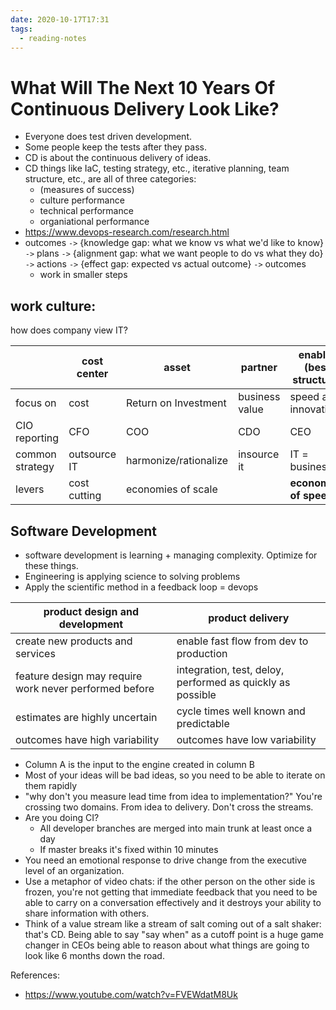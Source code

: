 ```yaml
---
date: 2020-10-17T17:31
tags:
  - reading-notes
---
```


# What Will The Next 10 Years Of Continuous Delivery Look Like?

- Everyone does test driven development.
- Some people keep the tests after they pass.
- CD is about the continuous delivery of ideas.
- CD things like IaC, testing strategy, etc., iterative planning, team structure, etc., are all of three categories:
  - (measures of success)
  - culture performance
  - technical performance
  - organiational performance
- <https://www.devops-research.com/research.html>
- outcomes `->` {knowledge gap: what we know vs what we'd like to know} `->` plans `->` {alignment gap: what we want people to do vs what they do} `->` actions `->` {effect gap: expected vs actual outcome} `->` outcomes
  - work in smaller steps

## work culture:

how does company view IT?

|                 | cost center  | asset                 | partner        | enabler (best structure) |
| --------------- | ------------ | --------------------- | -------------- | ------------------------ |
| focus on        | cost         | Return on Investment  | business value | speed and innovation     |
| CIO reporting   | CFO          | COO                   | CDO            | CEO                      |
| common strategy | outsource IT | harmonize/rationalize | insource it    | IT = business            |
| levers          | cost cutting | economies of scale    |                | **economies of speed**   |

## Software Development

- software development is learning + managing complexity. Optimize for these things.
- Engineering is applying science to solving problems
- Apply the scientific method in a feedback loop = devops

| product design and development                         | product delivery                                           |
| ------------------------------------------------------ | ---------------------------------------------------------- |
| create new products and services                       | enable fast flow from dev to production                    |
| feature design may require work never performed before | integration, test, deloy, performed as quickly as possible |
| estimates are highly uncertain                         | cycle times well known and predictable                     |
| outcomes have high variability                         | outcomes have low variability                              |

- Column A is the input to the engine created in column B
- Most of your ideas will be bad ideas, so you need to be able to iterate on them rapidly
- "why don't you measure lead time from idea to implementation?" You're crossing two domains. From idea to delivery. Don't cross the streams.
- Are you doing CI?
  - All developer branches are merged into main trunk at least once a day
  - If master breaks it's fixed within 10 minutes
- You need an emotional response to drive change from the executive level of an organization.
- Use a metaphor of video chats: if the other person on the other side is frozen, you're not getting that immediate feedback that you need to be able to carry on a conversation effectively and it destroys your ability to share information with others.
- Think of a value stream like a stream of salt coming out of a salt shaker: that's CD. Being able to say "say when" as a cutoff point is a huge game changer in CEOs being able to reason about what things are going to look like 6 months down the road.

References:

- <https://www.youtube.com/watch?v=FVEWdatM8Uk>
